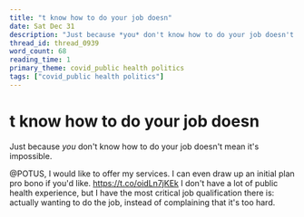 ```yaml
---
title: "t know how to do your job doesn"
date: Sat Dec 31
description: "Just because *you* don't know how to do your job doesn't mean it's impossible. , I would like to offer my services."
thread_id: thread_0939
word_count: 68
reading_time: 1
primary_theme: covid_public health politics
tags: ["covid_public health politics"]
---
```


# t know how to do your job doesn

Just because *you* don't know how to do your job doesn't mean it's impossible.

@POTUS, I would like to offer my services. I can even draw up an initial plan pro bono if you'd like. https://t.co/oidLn7jKEk I don't have a lot of public health experience, but I have the most critical job qualification there is: actually wanting to do the job, instead of complaining that it's too hard.